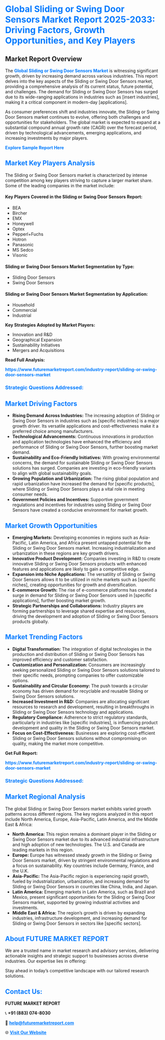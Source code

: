 <h1 style="color: #007BFF;">Global Sliding or Swing Door Sensors Market Report 2025-2033: Driving Factors, Growth Opportunities, and Key Players</h1>

<section id="overview">
<h2>Market Report Overview</h2>
<p>The <a href="https://www.futuremarketreport.com/industry-report/sliding-or-swing-door-sensors-market" style="color: #007BFF; text-decoration: none;"><strong>Global Sliding or Swing Door Sensors Market</strong></a> is witnessing significant growth, driven by increasing demand across various industries. This report delves into the key aspects of the Sliding or Swing Door Sensors market, providing a comprehensive analysis of its current status, future potential, and challenges. The demand for Sliding or Swing Door Sensors has surged due to its wide-ranging applications in industries such as [insert industries], making it a critical component in modern-day [applications].</p>
<p>As consumer preferences shift and industries innovate, the Sliding or Swing Door Sensors market continues to evolve, offering both challenges and opportunities for stakeholders. The global market is expected to expand at a substantial compound annual growth rate (CAGR) over the forecast period, driven by technological advancements, emerging applications, and increasing investments by major players.</p>
</section>

<section id="overview">
<p><a href="https://www.futuremarketreport.com/request-sample/reportId=28753" style="color: #007BFF; text-decoration: none;"><strong>Explore Sample Report Here</strong></a></p>
</section>

<section id="key-players">
<h2 style="color: #007BFF;">Market Key Players Analysis</h2>
<p>The Sliding or Swing Door Sensors market is characterized by intense competition among key players striving to capture a larger market share. Some of the leading companies in the market include:</p>
<h4>Key Players Covered in the Sliding or Swing Door Sensors Report:</h4>
<ul><li>BEA</li><li>Bircher</li><li>EMX</li><li>Honeywell</li><li>Optex</li><li>Pepperl+Fuchs</li><li>Hotron</li><li>Panasonic</li><li>MS Sedco</li><li>Visonic</li></ul>
<h4>Sliding or Swing Door Sensors Market Segmentation by Type:</h4>
<ul><li>Sliding Door Sensors</li><li>Swing Door Sensors</li></ul>

<h4>Sliding or Swing Door Sensors Market Segmentation by Application:</h4>
<ul><li>Household</li><li>Commercial</li><li>Industrial</li></ul>
<p><strong>Key Strategies Adopted by Market Players:</strong></p>
<ul>
<li>Innovation and R&D</li>
<li>Geographical Expansion</li>
<li>Sustainability Initiatives</li>
<li>Mergers and Acquisitions</li>
</ul>
</section>

<section>
<p><strong>Read Full Analysis: </strong></p><a href="https://www.futuremarketreport.com/industry-report/sliding-or-swing-door-sensors-market" style="color: #007BFF; text-decoration: none;"><strong>https://www.futuremarketreport.com/industry-report/sliding-or-swing-door-sensors-market</strong></a>
<h3 style="color: #007BFF;">Strategic Questions Addressed:</h3>
</section>

<section id="driving-factors">
<h2 style="color: #007BFF;">Market Driving Factors</h2>
<ul>
<li><strong>Rising Demand Across Industries:</strong> The increasing adoption of Sliding or Swing Door Sensors in industries such as [specific industries] is a major growth driver. Its versatile applications and cost-effectiveness make it a preferred choice among manufacturers.</li>
<li><strong>Technological Advancements:</strong> Continuous innovations in production and application technologies have enhanced the efficiency and performance of Sliding or Swing Door Sensors, further boosting market demand.</li>
<li><strong>Sustainability and Eco-Friendly Initiatives:</strong> With growing environmental concerns, the demand for sustainable Sliding or Swing Door Sensors solutions has surged. Companies are investing in eco-friendly variants to align with global sustainability goals.</li>
<li><strong>Growing Population and Urbanization:</strong> The rising global population and rapid urbanization have increased the demand for [specific products], where Sliding or Swing Door Sensors plays a vital role in meeting consumer needs.</li>
<li><strong>Government Policies and Incentives:</strong> Supportive government regulations and incentives for industries using Sliding or Swing Door Sensors have created a conducive environment for market growth.</li>
</ul>
</section>

<section id="growth-opportunities">
<h2 style="color: #007BFF;">Market Growth Opportunities</h2>
<ul>
<li><strong>Emerging Markets:</strong> Developing economies in regions such as Asia-Pacific, Latin America, and Africa present untapped potential for the Sliding or Swing Door Sensors market. Increasing industrialization and urbanization in these regions are key growth drivers.</li>
<li><strong>Innovative Product Development:</strong> Companies investing in R&D to create innovative Sliding or Swing Door Sensors products with enhanced features and applications are likely to gain a competitive edge.</li>
<li><strong>Expansion into Niche Applications:</strong> The versatility of Sliding or Swing Door Sensors allows it to be utilized in niche markets such as [specific niches], creating opportunities for growth and diversification.</li>
<li><strong>E-commerce Growth:</strong> The rise of e-commerce platforms has created a surge in demand for Sliding or Swing Door Sensors used in [specific applications], further boosting market growth.</li>
<li><strong>Strategic Partnerships and Collaborations:</strong> Industry players are forming partnerships to leverage shared expertise and resources, driving the development and adoption of Sliding or Swing Door Sensors products globally.</li>
</ul>
</section>

<section id="trending-factors">
<h2 style="color: #007BFF;">Market Trending Factors</h2>
<ul>
<li><strong>Digital Transformation:</strong> The integration of digital technologies in the production and distribution of Sliding or Swing Door Sensors has improved efficiency and customer satisfaction.</li>
<li><strong>Customization and Personalization:</strong> Consumers are increasingly seeking personalized Sliding or Swing Door Sensors solutions tailored to their specific needs, prompting companies to offer customizable options.</li>
<li><strong>Sustainability and Circular Economy:</strong> The push towards a circular economy has driven demand for recyclable and reusable Sliding or Swing Door Sensors solutions.</li>
<li><strong>Increased Investment in R&D:</strong> Companies are allocating significant resources to research and development, resulting in breakthroughs in Sliding or Swing Door Sensors technology and applications.</li>
<li><strong>Regulatory Compliance:</strong> Adherence to strict regulatory standards, particularly in industries like [specific industries], is influencing product development and quality in the Sliding or Swing Door Sensors market.</li>
<li><strong>Focus on Cost-Effectiveness:</strong> Businesses are exploring cost-efficient Sliding or Swing Door Sensors solutions without compromising on quality, making the market more competitive.</li>
</ul>
</section>

<section>
<p><strong>Get Full Report: </strong></p><a href="https://www.futuremarketreport.com/industry-report/sliding-or-swing-door-sensors-market" style="color: #007BFF; text-decoration: none;"><strong>https://www.futuremarketreport.com/industry-report/sliding-or-swing-door-sensors-market</strong></a>
<h3 style="color: #007BFF;">Strategic Questions Addressed:</h3>
</section>


<section id="regional-analysis">
<h2 style="color: #007BFF;">Market Regional Analysis</h2>
<p>The global Sliding or Swing Door Sensors market exhibits varied growth patterns across different regions. The key regions analyzed in this report include North America, Europe, Asia-Pacific, Latin America, and the Middle East & Africa:</p>
<ul>
<li><strong>North America:</strong> This region remains a dominant player in the Sliding or Swing Door Sensors market due to its advanced industrial infrastructure and high adoption of new technologies. The U.S. and Canada are leading markets in this region.</li>
<li><strong>Europe:</strong> Europe has witnessed steady growth in the Sliding or Swing Door Sensors market, driven by stringent environmental regulations and a focus on sustainability. Key countries include Germany, France, and the U.K.</li>
<li><strong>Asia-Pacific:</strong> The Asia-Pacific region is experiencing rapid growth, fueled by industrialization, urbanization, and increasing demand for Sliding or Swing Door Sensors in countries like China, India, and Japan.</li>
<li><strong>Latin America:</strong> Emerging markets in Latin America, such as Brazil and Mexico, present significant opportunities for the Sliding or Swing Door Sensors market, supported by growing industrial activities and investments.</li>
<li><strong>Middle East & Africa:</strong> The region’s growth is driven by expanding industries, infrastructure development, and increasing demand for Sliding or Swing Door Sensors in sectors like [specific sectors].</li>
</ul>
</section>

<footer>
<h2 style="color: #007BFF;">About FUTURE MARKET REPORT</h2>
<p>We are a trusted name in market research and advisory services, delivering actionable insights and strategic support to businesses across diverse industries. Our expertise lies in offering:</p>

<p>Stay ahead in today’s competitive landscape with our tailored research solutions.</p>

<h2 style="color: #007BFF;">Contact Us:</h2>
<p><strong>FUTURE MARKET REPORT</strong></p>
<p>📞 <strong>+91 (883) 074-8030</strong></p>
<p>📧 <strong><a href="mailto:help@futuremarketreport.com" style="color: #007BFF;">help@futuremarketreport.com</a></strong></p>
<p>🌐 <strong><a href="https://www.futuremarketreport.com/" style="color: #007BFF;">Visit Our Website</a></strong></p>
</footer>